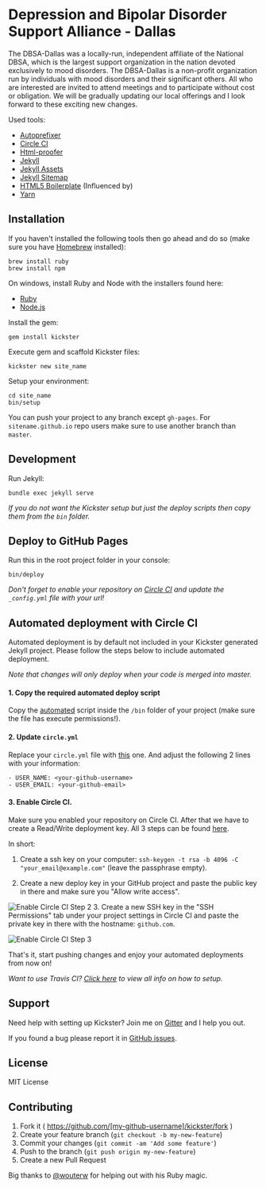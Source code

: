 Depression and Bipolar Disorder Support Alliance - Dallas
========

The DBSA-Dallas was a locally-run, independent affiliate of the National DBSA, which is the largest support organization in the nation devoted exclusively to mood disorders. The DBSA-Dallas is a non-profit organization run by individuals with mood disorders and their significant others. All who are interested are invited to attend meetings and to participate without cost or obligation. We will be gradually updating our local offerings and I look forward to these exciting new changes.


Used tools:

  - [Autoprefixer](https://github.com/postcss/autoprefixer)
  - [Circle CI](https://circleci.com/)
  - [Html-proofer](https://github.com/gjtorikian/html-proofer)
  - [Jekyll](http://jekyllrb.com/)
  - [Jekyll Assets](https://github.com/jekyll/jekyll-assets)
  - [Jekyll Sitemap](https://github.com/jekyll/jekyll-sitemap)
  - [HTML5 Boilerplate](https://html5boilerplate.com/) (Influenced by)
  - [Yarn](https://yarnpkg.com)

## Installation

If you haven't installed the following tools then go ahead and do so (make sure you have [Homebrew](https://brew.sh/) installed):

    brew install ruby
    brew install npm

On windows, install Ruby and Node with the installers found here:

  - [Ruby](https://rubyinstaller.org/)
  - [Node.js](https://nodejs.org/en/download/)

Install the gem:

    gem install kickster

Execute gem and scaffold Kickster files:

    kickster new site_name

Setup your environment:

    cd site_name
    bin/setup

You can push your project to any branch except `gh-pages`. For `sitename.github.io` repo users make sure to use another branch than `master`.

## Development

Run Jekyll:

    bundle exec jekyll serve

*If you do not want the Kickster setup but just the deploy scripts then copy them from the `bin` folder.*

## Deploy to GitHub Pages

Run this in the root project folder in your console:

    bin/deploy

*Don't forget to enable your repository on [Circle CI](https://circleci.com/docs/getting-started) and update the `_config.yml` file with your url!*

## Automated deployment with Circle CI

Automated deployment is by default not included in your Kickster generated Jekyll project. Please follow the steps below to include automated deployment.

*Note that changes will only deploy when your code is merged into master.*

#### 1. Copy the required automated deploy script

Copy the [automated](https://github.com/nielsenramon/kickster/blob/master/snippets/circle/automated) script inside the `/bin` folder of your project (make sure the file has execute permissions!).

#### 2. Update `circle.yml`

Replace your `circle.yml` file with [this](https://github.com/nielsenramon/kickster/blob/master/snippets/circle/circle.yml) one. And adjust the following 2 lines with your information:

    - USER_NAME: <your-github-username>
    - USER_EMAIL: <your-github-email>

#### 3. Enable Circle CI.

Make sure you enabled your repository on Circle CI.
After that we have to create a Read/Write deployment key. All 3 steps can be found [here](https://circleci.com/docs/adding-read-write-deployment-key/).

In short:

  1. Create a ssh key on your computer: `ssh-keygen -t rsa -b 4096 -C "your_email@example.com"` (leave the passphrase empty).

  2. Create a new deploy key in your GitHub project and paste the public key in there and make sure you "Allow write access".

  ![Enable Circle CI Step 2](https://raw.githubusercontent.com/nielsenramon/kickster/master/images/kickster-step2.png)
  3. Create a new SSH key in the "SSH Permissions" tab under your project settings in Circle CI and paste the private key in there with the hostname: `github.com`.

  ![Enable Circle CI Step 3](https://raw.githubusercontent.com/nielsenramon/kickster/master/images/kickster-step3.png)

That's it, start pushing changes and enjoy your automated deployments from now on!

_Want to use Travis CI? [Click here](https://github.com/nielsenramon/kickster/tree/master/snippets/travis) to view all info on how to setup._

## Support

Need help with setting up Kickster? Join me on [Gitter](https://gitter.im/nielsenramon/kickster) and I help you out.

If you found a bug please report it in [GitHub issues](https://github.com/nielsenramon/kickster/issues).

## License

MIT License

## Contributing

1. Fork it ( https://github.com/[my-github-username]/kickster/fork )
2. Create your feature branch (`git checkout -b my-new-feature`)
3. Commit your changes (`git commit -am 'Add some feature'`)
4. Push to the branch (`git push origin my-new-feature`)
5. Create a new Pull Request

Big thanks to [@wouterw](https://github.com/wouterw) for helping out with his Ruby magic.
